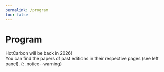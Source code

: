 ```yaml
---
permalink: /program
toc: false
---
```


# Program

<!-- Condensed program as [PDF](/assets/2025/program.pdf)
{: .notice--warning} -->

HotCarbon will be back in 2026!  
You can find the papers of past editions in their respective pages (see left panel).
{: .notice--warning}
